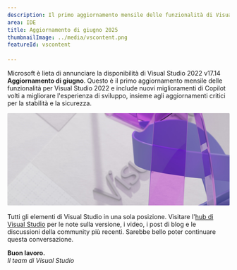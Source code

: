 ```yaml
---
description: Il primo aggiornamento mensile delle funzionalità di Visual Studio è disponibile qui.
area: IDE
title: Aggiornamento di giugno 2025
thumbnailImage: ../media/vscontent.png
featureId: vscontent

---
```



Microsoft è lieta di annunciare la disponibilità di Visual Studio 2022 v17.14 **Aggiornamento di giugno**. Questo è il primo aggiornamento mensile delle funzionalità per Visual Studio 2022 e include nuovi miglioramenti di Copilot volti a migliorare l'esperienza di sviluppo, insieme agli aggiornamenti critici per la stabilità e la sicurezza.

![Hero](../media/hero.png)

Tutti gli elementi di Visual Studio in una sola posizione. Visitare l'[hub di Visual Studio](https://aka.ms/vshub) per le note sulla versione, i video, i post di blog e le discussioni della community più recenti. Sarebbe bello poter continuare questa conversazione.

**Buon lavoro.**  
*Il team di Visual Studio*
